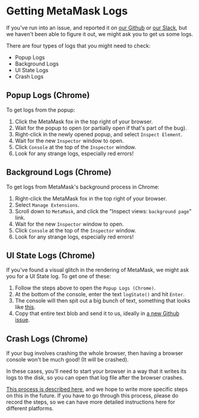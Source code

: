 # Getting MetaMask Logs

If you've run into an issue, and reported it on [our Github](https://github.com/MetaMask/metamask-plugin/issues) or [our Slack](http://slack.metamask.io/), but we haven't been able to figure it out, we might ask you to get us some logs.

There are four types of logs that you might need to check:
- Popup Logs
- Background Logs
- UI State Logs
- Crash Logs

## Popup Logs (Chrome)

To get logs from the popup:

1. Click the MetaMask fox in the top right of your browser.
2. Wait for the popup to open (or partially open if that's part of the bug).
3. Right-click in the newly opened popup, and select `Inspect Element`.
4. Wait for the new `Inspector` window to open.
5. Click `Console` at the top of the `Inspector` window.
6. Look for any strange logs, especially red errors!

## Background Logs (Chrome)

To get logs from MetaMask's background process in Chrome:

1. Right-click the MetaMask fox in the top right of your browser.
2. Select `Manage Extensions`.
3. Scroll down to `MetaMask`, and click the "Inspect views: `background page`" link.
4. Wait for the new `Inspector` window to open.
5. Click `Console` at the top of the `Inspector` window.
6. Look for any strange logs, especially red errors!

## UI State Logs (Chrome)

If you've found a visual glitch in the rendering of MetaMask, we might ask you for a UI State log.  To get one of these:

1. Follow the steps above to open the `Popup Logs (Chrome)`.
2. At the bottom of the console, enter the text `logState()` and hit `Enter`.
3. The console will then spit out a big bunch of text, something that looks like [this](https://github.com/MetaMask/metamask-plugin/blob/master/development/states/account-detail.json).
4. Copy that entire text blob and send it to us, ideally in [a new Github issue](https://github.com/MetaMask/metamask-plugin/issues/new).

## Crash Logs (Chrome)

If your bug involves crashing the whole browser, then having a browser console won't be much good! (It will be crashed).

In these cases, you'll need to start your browser in a way that it writes its logs to the disk, so you can open that log file after the browser crashes.

[This process is described here](https://www.chromium.org/for-testers/enable-logging), and we hope to write more specific steps on this in the future. If you have to go through this process, please do record the steps, so we can have more detailed instructions here for different platforms.
